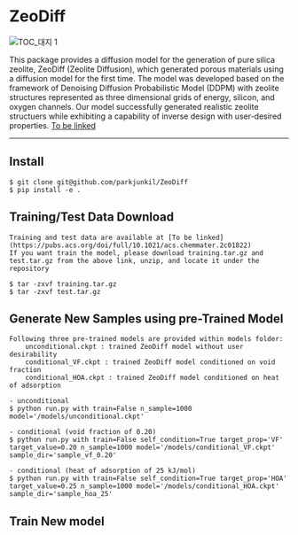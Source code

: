 # ZeoDiff

![TOC_대지 1](https://github.com/parkjunkil/ZeoDiff/assets/88761984/55831179-9b07-456c-ae6f-0692a7ad964c)

This package provides a diffusion model for the generation of pure silica zeolite, ZeoDiff (Zeolite Diffusion), which generated porous materials using a diffusion model for the first time. The model was developed based on the framework of Denoising Diffusion Probabilistic Model (DDPM) with zeolite structures represented as three dimensional grids of energy, silicon, and oxygen channels. Our model successfully generated realistic zeolite structuers while exhibiting a capability of inverse design with user-desired properties.
[To be linked](https://pubs.acs.org/doi/full/10.1021/acs.chemmater.2c01822) 

---

## Install
    
    $ git clone git@github.com/parkjunkil/ZeoDiff
    $ pip install -e .

## Training/Test Data Download
    
    Training and test data are available at [To be linked](https://pubs.acs.org/doi/full/10.1021/acs.chemmater.2c01822) 
    If you want train the model, please download training.tar.gz and test.tar.gz from the above link, unzip, and locate it under the repository
    
    $ tar -zxvf training.tar.gz
    $ tar -zxvf test.tar.gz
    
## Generate New Samples using pre-Trained Model
    
    Following three pre-trained models are provided within models folder:
        unconditional.ckpt : trained ZeoDiff model without user desirability
        conditional_VF.ckpt : trained ZeoDiff model conditioned on void fraction
        conditional_HOA.ckpt : trained ZeoDiff model conditioned on heat of adsorption

    - unconditional 
    $ python run.py with train=False n_sample=1000 model='/models/unconditional.ckpt'

    - conditional (void fraction of 0.20)
    $ python run.py with train=False self_condition=True target_prop='VF' target_value=0.20 n_sample=1000 model='/models/conditional_VF.ckpt' sample_dir='sample_vf_0.20'
    
    - conditional (heat of adsorption of 25 kJ/mol)
    $ python run.py with train=False self_condition=True target_prop='HOA' target_value=0.25 n_sample=1000 model='/models/conditional_HOA.ckpt' sample_dir='sample_hoa_25'

## Train New model
    
